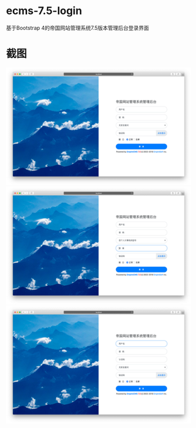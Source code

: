 # ecms-7.5-login
基于Bootstrap 4的帝国网站管理系统7.5版本管理后台登录界面
# 截图
![效果一](https://github.com/bumpagyal/ecms-7.5-login/blob/master/ScreenShots/1.jpg)
![效果二](https://github.com/bumpagyal/ecms-7.5-login/blob/master/ScreenShots/2.jpg)
![效果三](https://github.com/bumpagyal/ecms-7.5-login/blob/master/ScreenShots/3.jpg)
